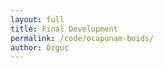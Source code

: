```yaml
---
layout: full
title: Final Development
permalink: /code/ocapunam-boids/
author: Ozguc
---
```

<script deferred type="module">

import * as THREE from '../lib/module.js'
import {Boid, Swarm} from '../ocapunam/boids.js'

export default class BoidsRenderer {
    constructor({
            width = 1024,
            height = 1024,
            update = (time) => { },
            boidCount = 100,
            }={}) {

let scene, camera
let swarm

let boidCount = 100

let renderer = new THREE.WebGLRenderer( { preserveDrawingBuffer: true } )
    renderer.setPixelRatio( window.devicePixelRatio );
    renderer.setSize(width, height)
    renderer.autoClear = false;


    document.body.appendChild(renderer.domElement)

    scene = new THREE.Scene()

    camera = new THREE.OrthographicCamera( 0, sWidth, 0, sHeight, -10000, 10000 )
    camera.position.z = 1000

    swarm = new Swarm(sWidth, sHeight)
    swarm.createBoids(scene, boidCount)
    swarm.id = setInterval(swarm.animate, 10000)

    this.texture = new THREE.WebGLRenderTarget( window.innerWidth, window.innerHeight, {minFilter: THREE.LinearFilter, magFilter: THREE.NearestFilter, format: THREE.RGBFormat })

    
const render = () => {        
            requestAnimationFrame(render.bind(this))
            update(clock.getDelta())
            this.swarm.animate()
            renderer.render(scene, camera, this.texture, true)
}
     this.init = () => render()
}

let boids = new BoidsRenderer({
    boidCount: 100,
    width: dim*10,
    height: dim*10,
    update: (dt) => update(dt),
})

boids.init()
</script>

